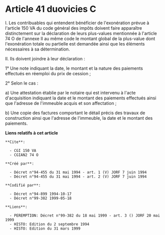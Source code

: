 # Article 41 duovicies C

I. Les contribuables qui entendent bénéficier de l'exonération prévue à l'article 150 VA du code général des impôts doivent
faire apparaître distinctement sur la déclaration de leurs plus-values mentionnée à l'article 74 O de l'annexe II au même
code le montant global de la plus-value dont l'exonération totale ou partielle est demandée ainsi que les éléments
nécessaires à sa détermination.

II. Ils doivent joindre à leur déclaration :

1° Une note indiquant la date, le montant et la nature des paiements effectués en réemploi du prix de cession ;

2° Selon le cas :

a) Une attestation établie par le notaire qui est intervenu à l'acte d'acquisition indiquant la date et le montant des
paiements effectués ainsi que l'adresse de l'immeuble acquis et son affectation ;

b) Une copie des factures comportant le détail précis des travaux de construction ainsi que l'adresse de l'immeuble, la date
et le montant des paiements.

**Liens relatifs à cet article**

	**Cite**:

	  - CGI 150 VA
	  - CGIAN2 74 O

	**Créé par**:

	  - Décret n°94-455 du 31 mai 1994 - art. 1 (V) JORF 7 juin 1994
	  - Décret n°94-455 du 31 mai 1994 - art. 2 (V) JORF 7 juin 1994

	**Codifié par**:

	  - Décret n°94-899 1994-10-17
	  - Décret n°99-382 1999-05-18

	**Liens**:

	  - PEREMPTION: Décret n°99-382 du 18 mai 1999 - art. 3 () JORF 20 mai 1999
	  - HISTO: Edition du 2 septembre 1994
	  - HISTO: Edition du 31 mars 1999
